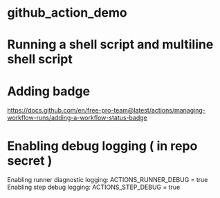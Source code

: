 # github_action_demo

# Running a shell script and multiline shell script

# Adding badge 
https://docs.github.com/en/free-pro-team@latest/actions/managing-workflow-runs/adding-a-workflow-status-badge 

# Enabling debug logging ( in repo secret )

Enabling runner diagnostic logging: ACTIONS_RUNNER_DEBUG = true
Enabling step debug logging: ACTIONS_STEP_DEBUG = true
